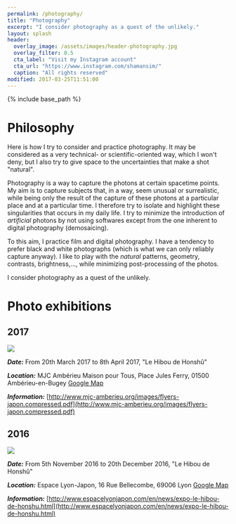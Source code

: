 ```yaml
---
permalink: /photography/
title: "Photography"
excerpt: "I consider photography as a quest of the unlikely."
layout: splash
header:
  overlay_image: /assets/images/header-photography.jpg
  overlay_filter: 0.5
  cta_label: "Visit my Instagram account"
  cta_url: "https://www.instagram.com/shamansim/"
  caption: "All rights reserved"
modified: 2017-03-25T11:51:00
---
```


{% include base_path %}

# Philosophy

Here is how I try to consider and practice photography. It may be considered as a very technical- or scientific-oriented way, which I won't deny, but I also try to give space to the uncertainties that make a shot "natural".

Photography is a way to capture the photons at certain spacetime points. My aim is to capture subjects that, in a way, seem unusual or surrealistic, while being only the result of the capture of these photons at a particular place and at a particular time. I therefore try to isolate and highlight these singularities that occurs in my daily life. I try to minimize the introduction of *artificial* photons by not using softwares except from the one inherent to digital photography (demosaicing).

To this aim, I practice film and digital photography. I have a tendency to prefer black and white photographs (which is what we can only reliably capture anyway). I like to play with the *natural* patterns, geometry, contrasts, brightness,..., while minimizing post-processing of the photos.

I consider photography as a quest of the unlikely.

# Photo exhibitions

## 2017

![](http://www.mjc-amberieu.org/images/BIENNALE-2017-DIFFUSION---copie.jpg)

__*Date:*__ From 20th March 2017 to 8th April 2017, "Le Hibou de Honshû"

__*Location:*__ MJC Ambérieu Maison pour Tous, Place Jules Ferry, 01500 Ambérieu-en-Bugey [Google Map](https://goo.gl/maps/wPJTVvMFXXw)

__*Information:*__ [http://www.mjc-amberieu.org/images/flyers-japon.compressed.pdf](http://www.mjc-amberieu.org/images/flyers-japon.compressed.pdf)

## 2016

![](http://espacelyonjapon.com/assets/images/Nouvelles/Affiche_SimonBesson-Girard-250px.jpg)

__*Date:*__ From 5th November 2016 to 20th December 2016, "Le Hibou de Honshû"

__*Location:*__ Espace Lyon-Japon, 16 Rue Bellecombe, 69006 Lyon [Google Map](https://goo.gl/maps/WiwvjuL427w)

__*Information:*__ [http://www.espacelyonjapon.com/en/news/expo-le-hibou-de-honshu.html](http://www.espacelyonjapon.com/en/news/expo-le-hibou-de-honshu.html)
